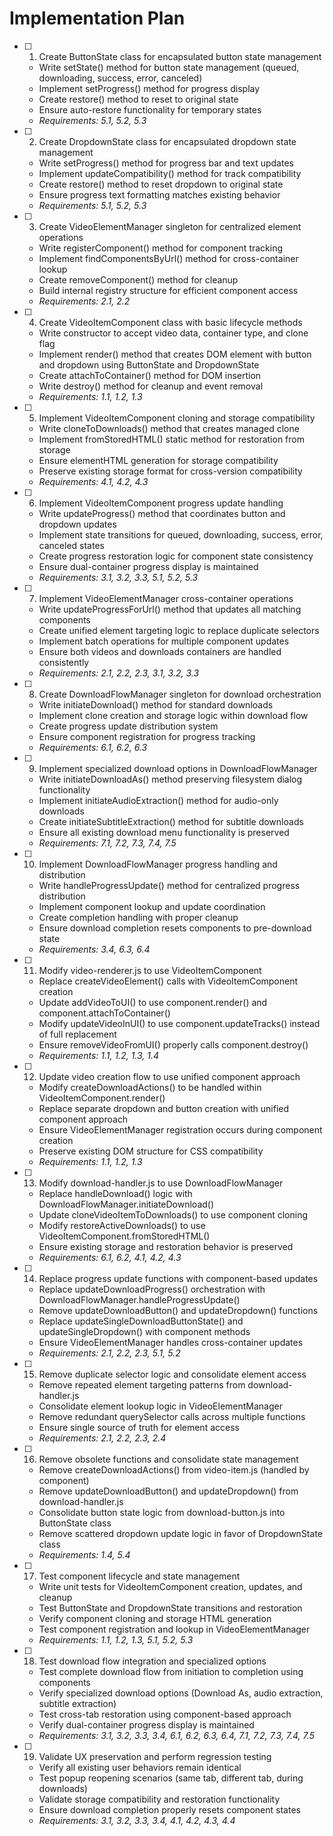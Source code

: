 # Implementation Plan

- [ ] 1. Create ButtonState class for encapsulated button state management
  - Write setState() method for button state management (queued, downloading, success, error, canceled)
  - Implement setProgress() method for progress display
  - Create restore() method to reset to original state
  - Ensure auto-restore functionality for temporary states
  - _Requirements: 5.1, 5.2, 5.3_

- [ ] 2. Create DropdownState class for encapsulated dropdown state management
  - Write setProgress() method for progress bar and text updates
  - Implement updateCompatibility() method for track compatibility
  - Create restore() method to reset dropdown to original state
  - Ensure progress text formatting matches existing behavior
  - _Requirements: 5.1, 5.2, 5.3_

- [ ] 3. Create VideoElementManager singleton for centralized element operations
  - Write registerComponent() method for component tracking
  - Implement findComponentsByUrl() method for cross-container lookup
  - Create removeComponent() method for cleanup
  - Build internal registry structure for efficient component access
  - _Requirements: 2.1, 2.2_

- [ ] 4. Create VideoItemComponent class with basic lifecycle methods
  - Write constructor to accept video data, container type, and clone flag
  - Implement render() method that creates DOM element with button and dropdown using ButtonState and DropdownState
  - Create attachToContainer() method for DOM insertion
  - Write destroy() method for cleanup and event removal
  - _Requirements: 1.1, 1.2, 1.3_

- [ ] 5. Implement VideoItemComponent cloning and storage compatibility
  - Write cloneToDownloads() method that creates managed clone
  - Implement fromStoredHTML() static method for restoration from storage
  - Ensure elementHTML generation for storage compatibility
  - Preserve existing storage format for cross-version compatibility
  - _Requirements: 4.1, 4.2, 4.3_

- [ ] 6. Implement VideoItemComponent progress update handling
  - Write updateProgress() method that coordinates button and dropdown updates
  - Implement state transitions for queued, downloading, success, error, canceled states
  - Create progress restoration logic for component state consistency
  - Ensure dual-container progress display is maintained
  - _Requirements: 3.1, 3.2, 3.3, 5.1, 5.2, 5.3_

- [ ] 7. Implement VideoElementManager cross-container operations
  - Write updateProgressForUrl() method that updates all matching components
  - Create unified element targeting logic to replace duplicate selectors
  - Implement batch operations for multiple component updates
  - Ensure both videos and downloads containers are handled consistently
  - _Requirements: 2.1, 2.2, 2.3, 3.1, 3.2, 3.3_

- [ ] 8. Create DownloadFlowManager singleton for download orchestration
  - Write initiateDownload() method for standard downloads
  - Implement clone creation and storage logic within download flow
  - Create progress update distribution system
  - Ensure component registration for progress tracking
  - _Requirements: 6.1, 6.2, 6.3_

- [ ] 9. Implement specialized download options in DownloadFlowManager
  - Write initiateDownloadAs() method preserving filesystem dialog functionality
  - Implement initiateAudioExtraction() method for audio-only downloads
  - Create initiateSubtitleExtraction() method for subtitle downloads
  - Ensure all existing download menu functionality is preserved
  - _Requirements: 7.1, 7.2, 7.3, 7.4, 7.5_

- [ ] 10. Implement DownloadFlowManager progress handling and distribution
  - Write handleProgressUpdate() method for centralized progress distribution
  - Implement component lookup and update coordination
  - Create completion handling with proper cleanup
  - Ensure download completion resets components to pre-download state
  - _Requirements: 3.4, 6.3, 6.4_

- [ ] 11. Modify video-renderer.js to use VideoItemComponent
  - Replace createVideoElement() calls with VideoItemComponent creation
  - Update addVideoToUI() to use component.render() and component.attachToContainer()
  - Modify updateVideoInUI() to use component.updateTracks() instead of full replacement
  - Ensure removeVideoFromUI() properly calls component.destroy()
  - _Requirements: 1.1, 1.2, 1.3, 1.4_

- [ ] 12. Update video creation flow to use unified component approach
  - Modify createDownloadActions() to be handled within VideoItemComponent.render()
  - Replace separate dropdown and button creation with unified component approach
  - Ensure VideoElementManager registration occurs during component creation
  - Preserve existing DOM structure for CSS compatibility
  - _Requirements: 1.1, 1.2, 1.3_

- [ ] 13. Modify download-handler.js to use DownloadFlowManager
  - Replace handleDownload() logic with DownloadFlowManager.initiateDownload()
  - Update cloneVideoItemToDownloads() to use component cloning
  - Modify restoreActiveDownloads() to use VideoItemComponent.fromStoredHTML()
  - Ensure existing storage and restoration behavior is preserved
  - _Requirements: 6.1, 6.2, 4.1, 4.2, 4.3_

- [ ] 14. Replace progress update functions with component-based updates
  - Replace updateDownloadProgress() orchestration with DownloadFlowManager.handleProgressUpdate()
  - Remove updateDownloadButton() and updateDropdown() functions
  - Replace updateSingleDownloadButtonState() and updateSingleDropdown() with component methods
  - Ensure VideoElementManager handles cross-container updates
  - _Requirements: 2.1, 2.2, 2.3, 5.1, 5.2_

- [ ] 15. Remove duplicate selector logic and consolidate element access
  - Remove repeated element targeting patterns from download-handler.js
  - Consolidate element lookup logic in VideoElementManager
  - Remove redundant querySelector calls across multiple functions
  - Ensure single source of truth for element access
  - _Requirements: 2.1, 2.2, 2.3, 2.4_

- [ ] 16. Remove obsolete functions and consolidate state management
  - Remove createDownloadActions() from video-item.js (handled by component)
  - Remove updateDownloadButton() and updateDropdown() from download-handler.js
  - Consolidate button state logic from download-button.js into ButtonState class
  - Remove scattered dropdown update logic in favor of DropdownState class
  - _Requirements: 1.4, 5.4_

- [ ] 17. Test component lifecycle and state management
  - Write unit tests for VideoItemComponent creation, updates, and cleanup
  - Test ButtonState and DropdownState transitions and restoration
  - Verify component cloning and storage HTML generation
  - Test component registration and lookup in VideoElementManager
  - _Requirements: 1.1, 1.2, 1.3, 5.1, 5.2, 5.3_

- [ ] 18. Test download flow integration and specialized options
  - Test complete download flow from initiation to completion using components
  - Verify specialized download options (Download As, audio extraction, subtitle extraction)
  - Test cross-tab restoration using component-based approach
  - Verify dual-container progress display is maintained
  - _Requirements: 3.1, 3.2, 3.3, 3.4, 6.1, 6.2, 6.3, 6.4, 7.1, 7.2, 7.3, 7.4, 7.5_

- [ ] 19. Validate UX preservation and perform regression testing
  - Verify all existing user behaviors remain identical
  - Test popup reopening scenarios (same tab, different tab, during downloads)
  - Validate storage compatibility and restoration functionality
  - Ensure download completion properly resets component states
  - _Requirements: 3.1, 3.2, 3.3, 3.4, 4.1, 4.2, 4.3, 4.4_
